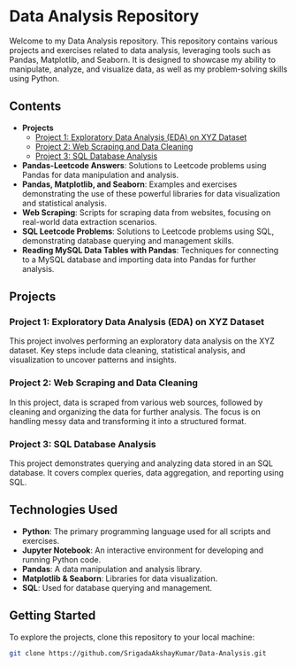 # Data Analysis Repository

Welcome to my Data Analysis repository. This repository contains various projects and exercises related to data analysis, leveraging tools such as Pandas, Matplotlib, and Seaborn. It is designed to showcase my ability to manipulate, analyze, and visualize data, as well as my problem-solving skills using Python.

## Contents

- **Projects**
  - [Project 1: Exploratory Data Analysis (EDA) on XYZ Dataset](#project-1-exploratory-data-analysis-eda-on-xyz-dataset)
  - [Project 2: Web Scraping and Data Cleaning](#project-2-web-scraping-and-data-cleaning)
  - [Project 3: SQL Database Analysis](#project-3-sql-database-analysis)
- **Pandas-Leetcode Answers**: Solutions to Leetcode problems using Pandas for data manipulation and analysis.
- **Pandas, Matplotlib, and Seaborn**: Examples and exercises demonstrating the use of these powerful libraries for data visualization and statistical analysis.
- **Web Scraping**: Scripts for scraping data from websites, focusing on real-world data extraction scenarios.
- **SQL Leetcode Problems**: Solutions to Leetcode problems using SQL, demonstrating database querying and management skills.
- **Reading MySQL Data Tables with Pandas**: Techniques for connecting to a MySQL database and importing data into Pandas for further analysis.

## Projects

### Project 1: Exploratory Data Analysis (EDA) on XYZ Dataset

This project involves performing an exploratory data analysis on the XYZ dataset. Key steps include data cleaning, statistical analysis, and visualization to uncover patterns and insights.

### Project 2: Web Scraping and Data Cleaning

In this project, data is scraped from various web sources, followed by cleaning and organizing the data for further analysis. The focus is on handling messy data and transforming it into a structured format.

### Project 3: SQL Database Analysis

This project demonstrates querying and analyzing data stored in an SQL database. It covers complex queries, data aggregation, and reporting using SQL.

## Technologies Used

- **Python**: The primary programming language used for all scripts and exercises.
- **Jupyter Notebook**: An interactive environment for developing and running Python code.
- **Pandas**: A data manipulation and analysis library.
- **Matplotlib & Seaborn**: Libraries for data visualization.
- **SQL**: Used for database querying and management.

## Getting Started

To explore the projects, clone this repository to your local machine:

```bash
git clone https://github.com/SrigadaAkshayKumar/Data-Analysis.git
